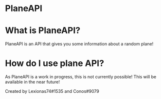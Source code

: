 # PlaneAPI 


# What is PlaneAPI?
PlaneAPI is an API that gives you some information about a random plane!



# How do I use plane API?
As PlaneAPI is a work in progress, this is not currently possible! This will be available in the near future!




Created by Lexionas74#1535 and Conos#9079
